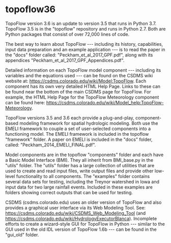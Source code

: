 # topoflow36
TopoFlow version 3.6 is an update to version 3.5 that runs in Python 3.7.
TopoFlow 3.5 is in the "topoflow" repository and runs in Python 2.7. 
Both are Python packages that consist of over 72,000 lines of code.

The best way to learn about TopoFlow --- including its history, capabilities, input data preparation and an example application --- is to read the paper in the "docs" folder called:  "Peckham_et_al_2017_GPF.pdf", along with its appendices "Peckham_et_al_2017_GPF_Appendices.pdf".

Detailed information on each TopoFlow model component --- including its variables and the equations used --- can be found on the CSDMS wiki website at:  https://csdms.colorado.edu/wiki/Model:TopoFlow.  Each component has its own very detailed HTML Help Page.  Links to these can be found near the bottom of the main CSDMS page for TopoFlow.  For example, the HTML Help Page for the TopoFlow Meteorology component can be found here:  https://csdms.colorado.edu/wiki/Model_help:TopoFlow-Meteorology.

TopoFlow versions 3.5 and 3.6 each provide a plug-and-play, component-based modeling framework for spatial hydrologic modeling.  Both use the EMELI framework to couple a set of user-selected components into a functioning model.  The EMELI framework is included in the topoflow "framework" folder.  A paper on EMELI is included in the "docs" folder, called:  "Peckham_2014_EMELI_FINAL.pdf".

Model components are in the topoflow "components" folder and each have a Basic Model Interface (BMI).  They all inherit from BMI_base.py in the "utils" folder.  The "utils" folder has a large collection of utilities that are used to create and read input files, write output files and provide other low-level functionality to all components.  The "examples" folder contains several data sets for testing, including the Treynor watershed in Iowa and input data for two large rainfall events.  Included in these examples are folders showing correct outputs that can be used for testing.

CSDMS (csdms.colorado.edu) uses an older version of TopoFlow and also provides a graphical user interface via its Web Modeling Tool.  See:  https://csdms.colorado.edu/wiki/CSDMS_Web_Modeling_Tool  (and https://csdms.colorado.edu/wiki/HydrologyExecutorBlanca).  Incomplete efforts to create a wizard-style GUI for TopoFlow in Python --- similar to the GUI used in the old IDL version of TopoFlow 1.6b --- can be found in the "gui_old" folder.
